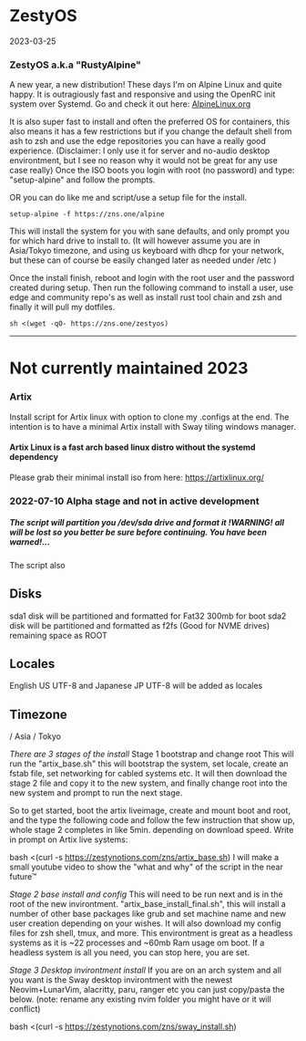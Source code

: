 # ZestyOS

2023-03-25
### ZestyOS a.k.a "RustyAlpine"

A new year, a new distribution!
These days I'm on Alpine Linux and quite happy. It is outragiously fast and responsive and using the OpenRC init system over Systemd. Go and check it out here: [AlpineLinux.org](AlpineLinux.org)

It is also super fast to install and often the preferred OS for containers, this also means it has a few restrictions but if you change the default shell from ash to zsh and use the edge repositories you can have a really good experience. 
(Disclaimer: I only use it for server and no-audio desktop environtment, but I see no reason why it would not be great for any use case really)
Once the ISO boots you login with root (no password) and type: "setup-alpine" and follow the prompts.

OR you can do like me and script/use a setup file for the install.
```code
setup-alpine -f https://zns.one/alpine
```

This will install the system for you with sane defaults, and only prompt you for which hard drive to install to. 
(It will however assume you are in Asia/Tokyo timezone, and using us keyboard with dhcp for your network, but these can of course be easily changed later as needed under /etc )

Once the install finish, reboot and login with the root user and the password created during setup. Then run the following command to install a user, use edge and community repo's as well as install rust tool chain and zsh and finally it will pull my dotfiles.

```code 
sh <(wget -qO- https://zns.one/zestyos)
```

---

# Not currently maintained 2023


### Artix
Install script for Artix linux with option to clone my .configs at the end. 
The intention is to have a minimal Artix install with Sway tiling windows manager.

#### Artix Linux is a fast arch based linux distro without the systemd dependency
Please grab their minimal install iso from here: https://artixlinux.org/


### 2022-07-10 Alpha stage and not in active development 

##### The script will partition you /dev/sda drive and format it !WARNING! all will be lost so you better be sure before continuing. You have been warned!...
The script also 

## Disks
sda1 disk will be partitioned and formatted for Fat32 300mb for boot
sda2 disk will be partitioned and formatted as f2fs (Good for NVME drives) remaining space as ROOT

## Locales
English US UTF-8 and Japanese JP UTF-8 will be added as locales

## Timezone
/ Asia / Tokyo


*There are 3 stages of the install*
Stage 1 bootstrap and change root
This will run the "artix_base.sh" this will bootstrap the system, set locale, create an fstab file, set networking for cabled systems etc.
It will then download the stage 2 file and copy it to the new system, and finally change root into the new system and prompt to run the next stage.


So to get started, boot the artix liveimage, create and mount boot and root, and the type the following code and follow the few instruction that show up, whole stage 2 completes in like 5min. depending on download speed.
Write in prompt on Artix live systems:

bash <(curl -s https://zestynotions.com/zns/artix_base.sh)
I will make a small youtube video to show the "what and why" of the script in the near future™

*Stage 2 base install and config*
This will need to be run next and is in the root of the new invirontment. "artix_base_install_final.sh", this will install a number of other base packages like grub and set machine name and new user creation depending on your wishes. It will also download my config files for zsh shell, tmux, and more.
This environtment is great as a headless systems as it is ~22 processes and ~60mb Ram usage om boot. If a headless system is all you need, you can stop here, you are set.

*Stage 3 Desktop invirontment install*
If you are on an arch system and all you want is the Sway desktop invirontment with the newest Neovim+LunarVim, alacritty, paru, ranger etc you can just copy/pasta the below. (note: rename any existing nvim folder you might have or it will conflict)

bash <(curl -s https://zestynotions.com/zns/sway_install.sh)

